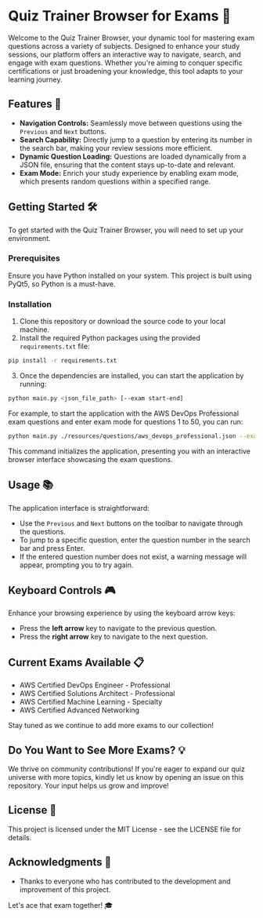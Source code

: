 
# Quiz Trainer Browser for Exams 🚀

Welcome to the Quiz Trainer Browser, your dynamic tool for mastering exam questions across a variety of subjects. Designed to enhance your study sessions, our platform offers an interactive way to navigate, search, and engage with exam questions. Whether you're aiming to conquer specific certifications or just broadening your knowledge, this tool adapts to your learning journey.

## Features 🌟

- **Navigation Controls:** Seamlessly move between questions using the `Previous` and `Next` buttons.
- **Search Capability:** Directly jump to a question by entering its number in the search bar, making your review sessions more efficient.
- **Dynamic Question Loading:** Questions are loaded dynamically from a JSON file, ensuring that the content stays up-to-date and relevant.
- **Exam Mode:** Enrich your study experience by enabling exam mode, which presents random questions within a specified range.

## Getting Started 🛠️

To get started with the Quiz Trainer Browser, you will need to set up your environment.

### Prerequisites

Ensure you have Python installed on your system. This project is built using PyQt5, so Python is a must-have.

### Installation

1. Clone this repository or download the source code to your local machine.
2. Install the required Python packages using the provided `requirements.txt` file:

```bash
pip install -r requirements.txt
```

3. Once the dependencies are installed, you can start the application by running:

```bash
python main.py <json_file_path> [--exam start-end]
```

For example, to start the application with the AWS DevOps Professional exam questions and enter exam mode for questions 1 to 50, you can run:

```bash
python main.py ./resources/questions/aws_devops_professional.json --exam 1-50
```

This command initializes the application, presenting you with an interactive browser interface showcasing the exam questions.

## Usage 📚

The application interface is straightforward:

- Use the `Previous` and `Next` buttons on the toolbar to navigate through the questions.
- To jump to a specific question, enter the question number in the search bar and press Enter.
- If the entered question number does not exist, a warning message will appear, prompting you to try again.

## Keyboard Controls 🎮

Enhance your browsing experience by using the keyboard arrow keys:

- Press the **left arrow** key to navigate to the previous question.
- Press the **right arrow** key to navigate to the next question.

## Current Exams Available 📋

- AWS Certified DevOps Engineer - Professional
- AWS Certified Solutions Architect - Professional
- AWS Certified Machine Learning - Specialty
- AWS Certified Advanced Networking

Stay tuned as we continue to add more exams to our collection!

## Do You Want to See More Exams? 💡

We thrive on community contributions! If you're eager to expand our quiz universe with more topics, kindly let us know by opening an issue on this repository. Your input helps us grow and improve!

## License 📄

This project is licensed under the MIT License - see the LICENSE file for details.

## Acknowledgments 🙏

- Thanks to everyone who has contributed to the development and improvement of this project.

Let's ace that exam together! 🎓

